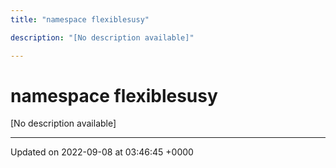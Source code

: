 ```yaml
---
title: "namespace flexiblesusy"

description: "[No description available]"

---
```


# namespace flexiblesusy

[No description available]






-------------------------------

Updated on 2022-09-08 at 03:46:45 +0000